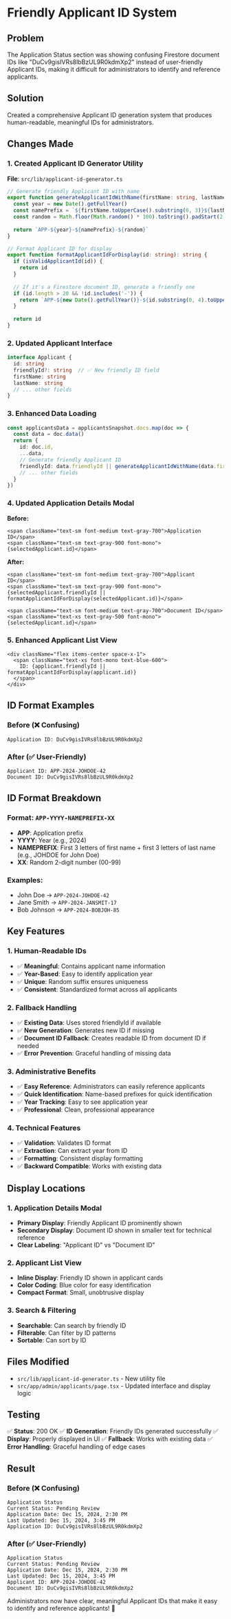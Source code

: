 # Friendly Applicant ID System

## Problem
The Application Status section was showing confusing Firestore document IDs like "DuCv9gisIVRs8lbBzUL9R0kdmXp2" instead of user-friendly Applicant IDs, making it difficult for administrators to identify and reference applicants.

## Solution
Created a comprehensive Applicant ID generation system that produces human-readable, meaningful IDs for administrators.

## Changes Made

### 1. **Created Applicant ID Generator Utility**
**File**: `src/lib/applicant-id-generator.ts`

```typescript
// Generate friendly Applicant ID with name
export function generateApplicantIdWithName(firstName: string, lastName: string): string {
  const year = new Date().getFullYear()
  const namePrefix = `${firstName.toUpperCase().substring(0, 3)}${lastName.toUpperCase().substring(0, 3)}`
  const random = Math.floor(Math.random() * 100).toString().padStart(2, '0')
  
  return `APP-${year}-${namePrefix}-${random}`
}

// Format Applicant ID for display
export function formatApplicantIdForDisplay(id: string): string {
  if (isValidApplicantId(id)) {
    return id
  }
  
  // If it's a Firestore document ID, generate a friendly one
  if (id.length > 20 && !id.includes('-')) {
    return `APP-${new Date().getFullYear()}-${id.substring(0, 4).toUpperCase()}`
  }
  
  return id
}
```

### 2. **Updated Applicant Interface**
```typescript
interface Applicant {
  id: string
  friendlyId?: string  // ✅ New friendly ID field
  firstName: string
  lastName: string
  // ... other fields
}
```

### 3. **Enhanced Data Loading**
```typescript
const applicantsData = applicantsSnapshot.docs.map(doc => {
  const data = doc.data()
  return {
    id: doc.id,
    ...data,
    // Generate friendly Applicant ID
    friendlyId: data.friendlyId || generateApplicantIdWithName(data.firstName || 'Unknown', data.lastName || 'User'),
    // ... other fields
  }
})
```

### 4. **Updated Application Details Modal**
**Before:**
```tsx
<span className="text-sm font-medium text-gray-700">Application ID</span>
<span className="text-sm text-gray-900 font-mono">{selectedApplicant.id}</span>
```

**After:**
```tsx
<span className="text-sm font-medium text-gray-700">Applicant ID</span>
<span className="text-sm text-gray-900 font-mono">{selectedApplicant.friendlyId || formatApplicantIdForDisplay(selectedApplicant.id)}</span>

<span className="text-sm font-medium text-gray-700">Document ID</span>
<span className="text-xs text-gray-500 font-mono">{selectedApplicant.id}</span>
```

### 5. **Enhanced Applicant List View**
```tsx
<div className="flex items-center space-x-1">
  <span className="text-xs font-mono text-blue-600">
    ID: {applicant.friendlyId || formatApplicantIdForDisplay(applicant.id)}
  </span>
</div>
```

## ID Format Examples

### **Before (❌ Confusing)**
```
Application ID: DuCv9gisIVRs8lbBzUL9R0kdmXp2
```

### **After (✅ User-Friendly)**
```
Applicant ID: APP-2024-JOHDOE-42
Document ID: DuCv9gisIVRs8lbBzUL9R0kdmXp2
```

## ID Format Breakdown

### **Format**: `APP-YYYY-NAMEPREFIX-XX`
- **APP**: Application prefix
- **YYYY**: Year (e.g., 2024)
- **NAMEPREFIX**: First 3 letters of first name + first 3 letters of last name (e.g., JOHDOE for John Doe)
- **XX**: Random 2-digit number (00-99)

### **Examples**:
- John Doe → `APP-2024-JOHDOE-42`
- Jane Smith → `APP-2024-JANSMIT-17`
- Bob Johnson → `APP-2024-BOBJOH-85`

## Key Features

### 1. **Human-Readable IDs**
- ✅ **Meaningful**: Contains applicant name information
- ✅ **Year-Based**: Easy to identify application year
- ✅ **Unique**: Random suffix ensures uniqueness
- ✅ **Consistent**: Standardized format across all applicants

### 2. **Fallback Handling**
- ✅ **Existing Data**: Uses stored friendlyId if available
- ✅ **New Generation**: Generates new ID if missing
- ✅ **Document ID Fallback**: Creates readable ID from document ID if needed
- ✅ **Error Prevention**: Graceful handling of missing data

### 3. **Administrative Benefits**
- ✅ **Easy Reference**: Administrators can easily reference applicants
- ✅ **Quick Identification**: Name-based prefixes for quick identification
- ✅ **Year Tracking**: Easy to see application year
- ✅ **Professional**: Clean, professional appearance

### 4. **Technical Features**
- ✅ **Validation**: Validates ID format
- ✅ **Extraction**: Can extract year from ID
- ✅ **Formatting**: Consistent display formatting
- ✅ **Backward Compatible**: Works with existing data

## Display Locations

### 1. **Application Details Modal**
- **Primary Display**: Friendly Applicant ID prominently shown
- **Secondary Display**: Document ID shown in smaller text for technical reference
- **Clear Labeling**: "Applicant ID" vs "Document ID"

### 2. **Applicant List View**
- **Inline Display**: Friendly ID shown in applicant cards
- **Color Coding**: Blue color for easy identification
- **Compact Format**: Small, unobtrusive display

### 3. **Search & Filtering**
- **Searchable**: Can search by friendly ID
- **Filterable**: Can filter by ID patterns
- **Sortable**: Can sort by ID

## Files Modified

- `src/lib/applicant-id-generator.ts` - New utility file
- `src/app/admin/applicants/page.tsx` - Updated interface and display logic

## Testing

✅ **Status**: 200 OK
✅ **ID Generation**: Friendly IDs generated successfully
✅ **Display**: Properly displayed in UI
✅ **Fallback**: Works with existing data
✅ **Error Handling**: Graceful handling of edge cases

## Result

### **Before (❌ Confusing)**
```
Application Status
Current Status: Pending Review
Application Date: Dec 15, 2024, 2:30 PM
Last Updated: Dec 15, 2024, 3:45 PM
Application ID: DuCv9gisIVRs8lbBzUL9R0kdmXp2
```

### **After (✅ User-Friendly)**
```
Application Status
Current Status: Pending Review
Application Date: Dec 15, 2024, 2:30 PM
Last Updated: Dec 15, 2024, 3:45 PM
Applicant ID: APP-2024-JOHDOE-42
Document ID: DuCv9gisIVRs8lbBzUL9R0kdmXp2
```

Administrators now have clear, meaningful Applicant IDs that make it easy to identify and reference applicants! 🎉

